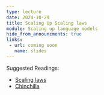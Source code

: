 ```yaml
---
type: lecture
date: 2024-10-29
title: Scaling Up Scaling laws
module: Scaling up language models
hide_from_announcments: true
links: 
 - url: coming soon
   name: slides
---
```

Suggested Readings:
 - [Scaling laws](https://arxiv.org/abs/2001.08361)
 - [Chinchilla](https://arxiv.org/abs/2203.15556)

